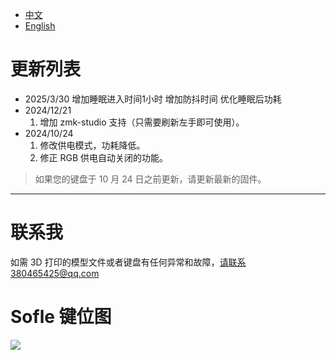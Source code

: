 - [中文](README.md)
- [English](README_EN.md)

# 更新列表
- 2025/3/30 增加睡眠进入时间1小时  增加防抖时间 优化睡眠后功耗 
- 2024/12/21
  1. 增加 zmk-studio 支持（只需要刷新左手即可使用）。
- 2024/10/24
  1. 修改供电模式，功耗降低。
  2. 修正 RGB 供电自动关闭的功能。

> 如果您的键盘于 10 月 24 日之前更新，请更新最新的固件。

---

# 联系我

如需 3D 打印的模型文件或者键盘有任何异常和故障，请联系380465425@qq.com

# Sofle 键位图

<img src="keymap-drawer/eyelash_sofle.svg" >
